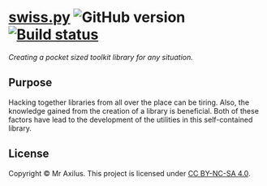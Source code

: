 [swiss.py][linkedin] ![GitHub version][version_badge] [![Build status][travis_image]][travis_status]
=============
_Creating a pocket sized toolkit library for any situation._

Purpose
-------
Hacking together libraries from all over the place can be tiring.
Also, the knowledge gained from the creation of a library is beneficial.
Both of these factors have lead to the development of the utilities in this self-contained library.

License
-------
Copyright © Mr Axilus.
This project is licensed under [CC BY-NC-SA 4.0][license].

[license]: https://creativecommons.org/licenses/by-nc-sa/4.0/
[linkedin]: https://www.linkedin.com/in/mraxilus
[travis_image]: https://secure.travis-ci.org/mraxilus/swiss.py.png?branch=master
[travis_status]: https://travis-ci.org/mraxilus/swiss.py
[version_badge]: https://badge.fury.io/gh/mraxilus%2Fswiss.py.svg 
